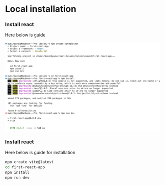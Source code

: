 # Local installation

### Install react

Here below is guide

<img src="install.png" alt="Description of the image" style="border: 1px solid \#000;">



### Install react

Here below is guide for installation

```bash
npm create vite@latest
cd first-react-app
npm install
npm run dev
```